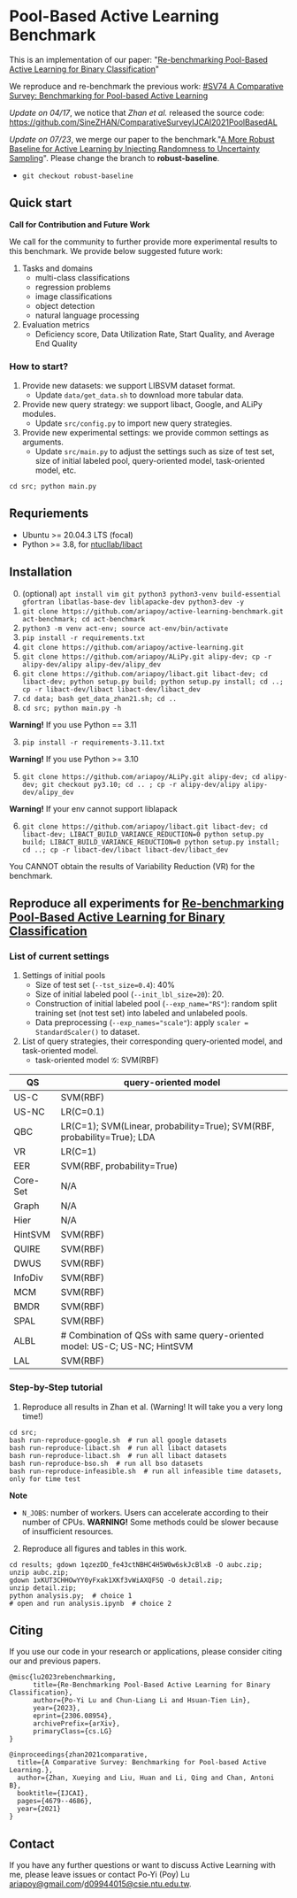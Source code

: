 # Pool-Based Active Learning Benchmark

This is an implementation of our paper: "[Re-benchmarking Pool-Based Active Learning for Binary Classification](https://arxiv.org/abs/2306.08954)"

We reproduce and re-benchmark the previous work: [#SV74 A Comparative Survey: Benchmarking for Pool-based Active Learning](https://ijcai-21.org/program-survey/)

*Update on 04/17*, we notice that *Zhan et al.* released the source code: <https://github.com/SineZHAN/ComparativeSurveyIJCAI2021PoolBasedAL>

*Update on 07/23*, we merge our paper to the benchmark."[A More Robust Baseline for Active Learning by Injecting Randomness to Uncertainty Sampling](https://icml.cc/virtual/2023/27400)". Please change the branch to **robust-baseline**.

- `git checkout robust-baseline`

## Quick start

**Call for Contribution and Future Work**

We call for the community to further provide more experimental results to this benchmark.
We provide below suggested future work:
1. Tasks and domains
    - multi-class classifications
    - regression problems
    - image classifications
    - object detection
    - natural language processing
2. Evaluation metrics
    - Deficiency score, Data Utilization Rate, Start Quality, and Average End Quality

### How to start?

1. Provide new datasets: we support LIBSVM dataset format.
    - Update `data/get_data.sh` to download more tabular data.
2. Provide new query strategy: we support libact, Google, and ALiPy modules.
    - Update `src/config.py` to import new query strategies.
3. Provide new experimental settings: we provide common settings as arguments.
    - Update `src/main.py` to adjust the settings such as size of test set, size of initial labeled pool, query-oriented model, task-oriented model, etc.

```shell
cd src; python main.py
```

## Requriements

- Ubuntu >= 20.04.3 LTS (focal)
- Python >= 3.8, for [ntucllab/libact](https://github.com/ntucllab/libact)

## Installation

0. (optional) `apt install vim git python3 python3-venv build-essential gfortran libatlas-base-dev liblapacke-dev python3-dev -y`
1. `git clone https://github.com/ariapoy/active-learning-benchmark.git act-benchmark; cd act-benchmark`
2. `python3 -m venv act-env; source act-env/bin/activate`
3. `pip install -r requirements.txt`
4. `git clone https://github.com/ariapoy/active-learning.git`
5. `git clone https://github.com/ariapoy/ALiPy.git alipy-dev; cp -r alipy-dev/alipy alipy-dev/alipy_dev`
6. `git clone https://github.com/ariapoy/libact.git libact-dev; cd libact-dev; python setup.py build; python setup.py install; cd ..; cp -r libact-dev/libact libact-dev/libact_dev`
7. `cd data; bash get_data_zhan21.sh; cd ..`
8. `cd src; python main.py -h`

**Warning!** If you use Python == 3.11

3. `pip install -r requirements-3.11.txt`

**Warning!** If you use Python >= 3.10

5. `git clone https://github.com/ariapoy/ALiPy.git alipy-dev; cd alipy-dev; git checkout py3.10; cd .. ; cp -r alipy-dev/alipy alipy-dev/alipy_dev`

**Warning!** If your env cannot support liblapack

6. `git clone https://github.com/ariapoy/libact.git libact-dev; cd libact-dev; LIBACT_BUILD_VARIANCE_REDUCTION=0 python setup.py build; LIBACT_BUILD_VARIANCE_REDUCTION=0 python setup.py install; cd ..; cp -r libact-dev/libact libact-dev/libact_dev`

You CANNOT obtain the results of Variability Reduction (VR) for the benchmark.

## Reproduce all experiments for [Re-benchmarking Pool-Based Active Learning for Binary Classification](https://arxiv.org/abs/2306.08954)

### List of current settings

1. Settings of initial pools
    - Size of test set (`--tst_size=0.4`): $40\%$
    - Size of initial labeled pool (`--init_lbl_size=20`): $20$.
    - Construction of initial labeled pool (`--exp_name="RS"`): random split training set (not test set) into labeled and unlabeled pools.
    - Data preprocessing (`--exp_names="scale"`): apply `scaler = StandardScaler()` to dataset.
2. List of query strategies, their corresponding query-oriented model, and task-oriented model.
	- task-oriented model $\mathcal{G}$: SVM(RBF)

| QS       | query-oriented model                                                      |
|----------|---------------------------------------------------------------------------|
| US-C     | SVM(RBF)                                                                  |
| US-NC    | LR(C=0.1)                                                                 |
| QBC      | LR(C=1); SVM(Linear, probability=True); SVM(RBF, probability=True); LDA   |
| VR       | LR(C=1)                                                                   |
| EER      | SVM(RBF, probability=True)                                                |
| Core-Set | N/A                                                                       |
| Graph    | N/A                                                                       |
| Hier     | N/A                                                                       |
| HintSVM  | SVM(RBF)                                                                  |
| QUIRE    | SVM(RBF)                                                                  |
| DWUS     | SVM(RBF)                                                                  |
| InfoDiv  | SVM(RBF)                                                                  |
| MCM      | SVM(RBF)                                                                  |
| BMDR     | SVM(RBF)                                                                  |
| SPAL     | SVM(RBF)                                                                  |
| ALBL     | # Combination of QSs with same query-oriented model: US-C; US-NC; HintSVM |
| LAL      | SVM(RBF)                                                                  |

### Step-by-Step tutorial

1. Reproduce all results in Zhan et al. (Warning! It will take you a very long time!)

```shell
cd src;
bash run-reproduce-google.sh  # run all google datasets
bash run-reproduce-libact.sh  # run all libact datasets
bash run-reproduce-libact.sh  # run all libact datasets
bash run-reproduce-bso.sh  # run all bso datasets
bash run-reproduce-infeasible.sh  # run all infeasible time datasets, only for time test
```
**Note**
- `N_JOBS`: number of workers. Users can accelerate according to their number of CPUs.
  **WARNING!** Some methods could be slower because of insufficient resources.

2. Reproduce all figures and tables in this work.

```shell
cd results; gdown 1qzezDD_fe43ctNBHC4H5W0w6skJcBlxB -O aubc.zip;
unzip aubc.zip;
gdown 1xKUT3CHHOwYY0yFxak1XKf3vWiAXQFSQ -O detail.zip;
unzip detail.zip;
python analysis.py;  # choice 1
# open and run analysis.ipynb  # choice 2
```

## Citing
If you use our code in your research or applications, please consider citing our and previous papers.

```
@misc{lu2023rebenchmarking,
      title={Re-Benchmarking Pool-Based Active Learning for Binary Classification}, 
      author={Po-Yi Lu and Chun-Liang Li and Hsuan-Tien Lin},
      year={2023},
      eprint={2306.08954},
      archivePrefix={arXiv},
      primaryClass={cs.LG}
}
```

```
@inproceedings{zhan2021comparative,
  title={A Comparative Survey: Benchmarking for Pool-based Active Learning.},
  author={Zhan, Xueying and Liu, Huan and Li, Qing and Chan, Antoni B},
  booktitle={IJCAI},
  pages={4679--4686},
  year={2021}
}
```

## Contact
If you have any further questions or want to discuss Active Learning with me, please leave issues or contact Po-Yi (Poy) Lu <ariapoy@gmail.com>/<d09944015@csie.ntu.edu.tw>.
